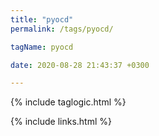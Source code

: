 ```yaml
---
title: "pyocd"
permalink: /tags/pyocd/

tagName: pyocd

date: 2020-08-28 21:43:37 +0300

---
```


{% include taglogic.html %}

{% include links.html %}
